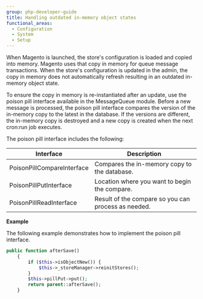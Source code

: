 ```yaml
---
group: php-developer-guide
title: Handling outdated in-memory object states
functional_areas:
  - Configuration
  - System
  - Setup
---
```


When Magento is launched, the store's configuration is loaded and copied into memory. Magento uses that copy in memory for queue message transactions. When the store's configuration is updated in the admin, the copy in memory does not automatically refresh resulting in an outdated in-memory object state.

To ensure the copy in memory is re-instantiated after an update, use the poison pill interface available in the MessageQueue module. Before a new message is processed, the poison pill interface compares the version of the in-memory copy to the latest in the database. If the versions are different, the in-memory copy is destroyed and a new copy is created when the next cron:run job executes.

The poison pill interface includes the following:

Interface | Description
--- | ---
PoisonPillCompareInterface | Compares the in-memory copy to the database.
PoisonPillPutInterface | Location where you want to begin the compare.
PoisonPillReadInterface | Result of the compare so you can process as needed.

**Example**

The following example demonstrates how to implement the poison pill interface.

``` php
public function afterSave()
    {
        if ($this->isObjectNew()) {
            $this->_storeManager->reinitStores();
        }
        $this->pillPut->put();
        return parent::afterSave();
    }
```

<!--Copy of config is stored in memory
If config changes, copy in memory becomes stale/out-of-date
This feature detects if copy in memory is stale and reinitializes them with a new valid state

"Poison Pill is a rather melodramatic name for simply placing a certain, known, data item on the queue and when the consumer reads this item it closes down. Obviously, the poison pill has to be the last item placed on the queue or else the consumer will shut down prematurely. "

"The poison pill is used when you need to send a message from one thread/process to another to terminate"

In this case however, it doesn't terminate, but rather reinstantiate's the consumer

We need an example of how to manually create task that 

We read version of consumer config and compare to version of config in memory. If equal, do nothing, if not equal, destroy config in memory and reinstantiate.
-->
